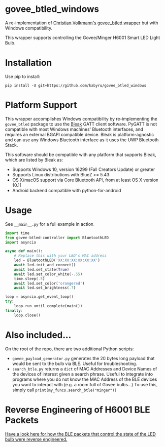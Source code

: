# govee_btled_windows
A re-implementation of [Christian Volkmann's govee_btled wrapper](https://github.com/chvolkmann/govee_btled) but with Windows compatibility.

This wrapper supports controlling the Govee/Minger H6001 Smart LED Light Bulb.

# Installation
Use pip to install:
```
pip install -U git+https://github.com/kabyru/govee_btled_windows
```

# Platform Support
This wrapper accomplishes Windows compatibility by re-implementing the ```govee_btled``` package to use the [Bleak](https://github.com/hbldh/bleak) GATT client software. PyGATT is not compatible with most Windows machines' Bluetooth interfaces, and requires an external BGAPI compatible device. Bleak is platform-agnostic and can use any Windows Bluetooth interface as it uses the UWP Bluetooth Stack.

This software should be compatible with any platform that supports Bleak, which are listed by Bleak as:
* Supports Windows 10, version 16299 (Fall Creators Update) or greater
* Supports Linux distributions with BlueZ >= 5.43
* OS X/macOS support via Core Bluetooth API, from at least OS X version 10.11
* Android backend compatible with python-for-android

# Usage
See `__main__.py` for a full example in action.

```python
import time
from govee-btled-controller import BluetoothLED
import asyncio

async def main():
    # Replace this with your LED's MAC address
    led = BluetoothLED('XX:XX:XX:XX:XX:XX')
    await led.init_and_connect()
    await led.set_state(True)
    await led.set_color_white(-.55)
    time.sleep(.5)
    await led.set_color('orangered')
    await led.set_brightness(.7)

loop = asyncio.get_event_loop()
try:
    loop.run_until_complete(main())
finally:
    loop.close()
```

# Also included...
On the root of the repo, there are two additional Python scripts:
* ```govee_payload_generator.py``` generates the 20 bytes long payload that would be sent to the bulb via BLE. Useful for troubleshooting.
* ```search_btle.py``` returns a ```dict``` of MAC Addresses and Device Names of the devices of interest given a search phrase. Useful to integrate into programs where you do not know the MAC Address of the BLE devices you want to interact with (e.g. a room full of Govee bulbs...) To use this, simply call ```print(my_funcs.search_btle("minger"))```

# Reverse Engineering of H6001 BLE Packets
[Have a look here for how the BLE packets that control the state of the LED bulb were reverse engineered. ](https://github.com/egold555/Govee-Reverse-Engineering/blob/master/Products/H6127.md)

